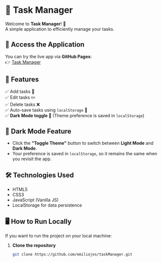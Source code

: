 # 📝 Task Manager

Welcome to **Task Manager**! 🎯  
A simple application to efficiently manage your tasks.

## 🚀 **Access the Application**
You can try the live app via **GitHub Pages**:  
👉 <a href="https://emiliojes.github.io/taskManager/" target="_blank">Task Manager</a>

## 📌 **Features**
✅ Add tasks 📌  
✅ Edit tasks ✏️  
✅ Delete tasks ❌  
✅ Auto-save tasks using `localStorage` 💾  
✅ **Dark Mode toggle 🌙** (Theme preference is saved in `localStorage`) 

## 🎨 **Dark Mode Feature**
- Click the **"Toggle Theme"** button to switch between **Light Mode** and **Dark Mode**.  
- Your preference is saved in `localStorage`, so it remains the same when you revisit the app. 

## 🛠️ **Technologies Used**
- HTML5
- CSS3
- JavaScript (Vanilla JS)
- LocalStorage for data persistence

## 🖥️ **How to Run Locally**
If you want to run the project on your local machine:

1. **Clone the repository**  
   ```bash
   git clone https://github.com/emiliojes/taskManager.git
